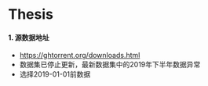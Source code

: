 # Thesis
#### 1. 源数据地址
- https://ghtorrent.org/downloads.html
- 数据集已停止更新，最新数据集中的2019年下半年数据异常
- 选择2019-01-01前数据
